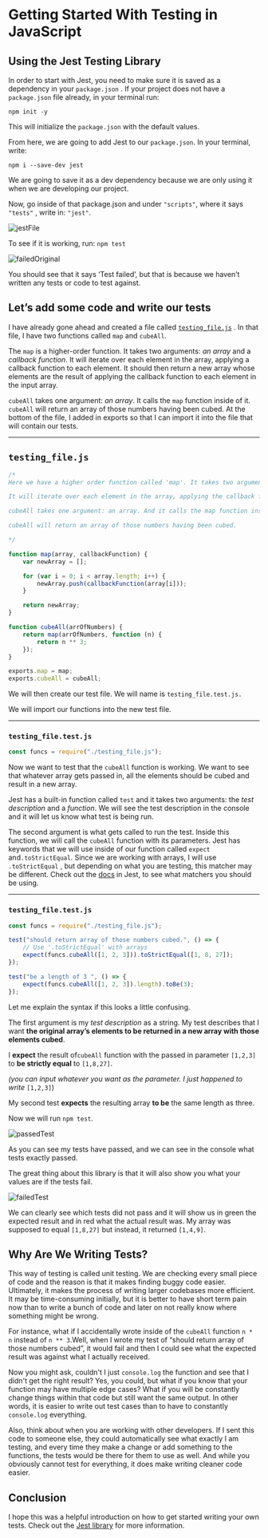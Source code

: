 # Getting Started With Testing in JavaScript

## Using the Jest Testing Library

In order to start with Jest, you need to make sure it is saved as a dependency in your `package.json` . If your project does not have a `package.json` file already, in your terminal run:

`npm init -y`

This will initialize the `package.json` with the default values.

From here, we are going to add Jest to our `package.json`. In your terminal, write:

`npm i --save-dev jest`

We are going to save it as a dev dependency because we are only using it when we are developing our project.

Now, go inside of that package.json and under `"scripts"`, where it says `"tests"` , write in: `"jest"`.

![jestFile](../../imgs/jest.jpg)

To see if it is working, run: `npm test`

![failedOriginal](../../imgs/failedOriginal.png)

You should see that it says ‘Test failed’, but that is because we haven’t written any tests or code to test against.

## Let’s add some code and write our tests

I have already gone ahead and created a file called [`testing_file.js`](https://github.com/rclarkem/Algorithms-DataStructures/blob/master/js_practice/Testing/testing_file.js) . In that file, I have two functions called `map` and `cubeAll`.

The `map` is a higher-order function. It takes two arguments: _an array_ and a _callback function_. It will iterate over each element in the array, applying a callback function to each element. It should then return a new array whose elements are the result of applying the callback function to each element in the input array.

`cubeAll` takes one argument: _an array_. It calls the `map` function inside of it. `cubeAll` will return an array of those numbers having been cubed. At the bottom of the file, I added in exports so that I can import it into the file that will contain our tests.

---

## `testing_file.js`

```javascript
/*
Here we have a higher order function called 'map'. It takes two arguments: an array and a callback function.

It will iterate over each element in the array, applying the callback function to each element. It should then return a new array whose elements are the result of applying the callback function to each element in the input array.

cubeAll takes one argument: an array. And it calls the map function inside of it. 

cubeAll will return an array of those numbers having been cubed.  

*/

function map(array, callbackFunction) {
	var newArray = [];

	for (var i = 0; i < array.length; i++) {
		newArray.push(callbackFunction(array[i]));
	}

	return newArray;
}

function cubeAll(arrOfNumbers) {
	return map(arrOfNumbers, function (n) {
		return n ** 3;
	});
}

exports.map = map;
exports.cubeAll = cubeAll;
```

We will then create our test file. We will name is `testing_file.test.js.`

We will import our functions into the new test file.

---

### `testing_file.test.js`

```javascript
const funcs = require("./testing_file.js");
```

Now we want to test that the `cubeAll` function is working. We want to see that whatever array gets passed in, all the elements should be cubed and result in a new array.

Jest has a built-in function called `test` and it takes two arguments: the _test description_ and a _function_. We will see the test description in the console and it will let us know what test is being run.

The second argument is what gets called to run the test. Inside this function, we will call the `cubeAll` function with its parameters. Jest has keywords that we will use inside of our function called `expect` and`.toStrictEqual`. Since we are working with arrays, I will use `.toStrictEqual` , but depending on what you are testing, this matcher may be different. Check out the [docs](https://jestjs.io/) in Jest, to see what matchers you should be using.

---

### `testing_file.test.js`

```javascript
const funcs = require("./testing_file.js");

test("should return array of those numbers cubed.", () => {
	// Use '.toStrictEqual' with arrays
	expect(funcs.cubeAll([1, 2, 3])).toStrictEqual([1, 8, 27]);
});

test("be a length of 3 ", () => {
	expect(funcs.cubeAll([1, 2, 3]).length).toBe(3);
});
```

Let me explain the syntax if this looks a little confusing.

The first argument is my _test description_ as a string. My test describes that I want **the original array’s elements to be returned in a new array with those elements cubed**.

I **expect** the result of`cubeAll` function with the passed in parameter `[1,2,3]` to **be strictly equal** to `[1,8,27]`.

_(you can input whatever you want as the parameter. I just happened to write_ `[1,2,3]`)

My second test **expects** the resulting array **to be** the same length as three.

Now we will run `npm test`.

![passedTest](../../imgs/passedTest.png)

As you can see my tests have passed, and we can see in the console what tests exactly passed.

The great thing about this library is that it will also show you what your values are if the tests fail.

![failedTest](../../imgs/failedTest.png)

We can clearly see which tests did not pass and it will show us in green the expected result and in red what the actual result was. My array was supposed to equal `[1,8,27]` but instead, it returned `[1,4,9]`.

## Why Are We Writing Tests?

This way of testing is called unit testing. We are checking every small piece of code and the reason is that it makes finding buggy code easier. Ultimately, it makes the process of writing larger codebases more efficient. It may be time-consuming initially, but it is better to have short term pain now than to write a bunch of code and later on not really know where something might be wrong.

For instance, what if I accidentally wrote inside of the `cubeAll` function `n * n` instead of `n ** 3`.Well, when I wrote my test of “should return array of those numbers cubed”, it would fail and then I could see what the expected result was against what I actually received.

Now you might ask, couldn't I just `console.log` the function and see that I didn't get the right result? Yes, you could, but what if you know that your function may have multiple edge cases? What if you will be constantly change things within that code but still want the same output. In other words, it is easier to write out test cases than to have to constantly `console.log` everything.

Also, think about when you are working with other developers. If I sent this code to someone else, they could automatically see what exactly I am testing, and every time they make a change or add something to the functions, the tests would be there for them to use as well. And while you obviously cannot test for everything, it does make writing cleaner code easier.

## Conclusion

I hope this was a helpful introduction on how to get started writing your own tests. Check out the [Jest library](https://jestjs.io/docs/en/getting-started) for more information.

